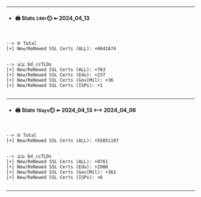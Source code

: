 

---
- #### 🖨️ **Stats** `24Hr`⏲️ ➼ 2024_04_13
```console


--> 🌐 Total
[+] New/ReNewed SSL Certs (ALL): +6641674


--> 🇧🇩 bd_ccTLDs
[+] New/ReNewed SSL Certs (ALL): +763
[+] New/ReNewed SSL Certs (Edu): +237
[+] New/ReNewed SSL Certs (Gov|Mil): +36
[+] New/ReNewed SSL Certs (ISPs): +1


```

---
- #### 🖨️ **Stats** `7Days`⏲️ ➼ 2024_04_13 <--> 2024_04_06
```console


--> 🌐 Total
[+] New/ReNewed SSL Certs (ALL): +55851107


--> 🇧🇩 bd_ccTLDs
[+] New/ReNewed SSL Certs (ALL): +8761
[+] New/ReNewed SSL Certs (Edu): +2980
[+] New/ReNewed SSL Certs (Gov|Mil): +361
[+] New/ReNewed SSL Certs (ISPs): +6


```

---

